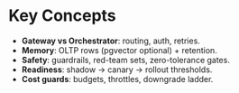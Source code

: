 # Key Concepts

- **Gateway vs Orchestrator**: routing, auth, retries.
- **Memory**: OLTP rows (pgvector optional) + retention.
- **Safety**: guardrails, red-team sets, zero-tolerance gates.
- **Readiness**: shadow → canary → rollout thresholds.
- **Cost guards**: budgets, throttles, downgrade ladder.
